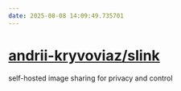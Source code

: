 ```yaml
---
date: 2025-08-08 14:09:49.735701
---
```


# [andrii-kryvoviaz/slink](https://github.com/andrii-kryvoviaz/slink)

self-hosted image sharing for privacy and control